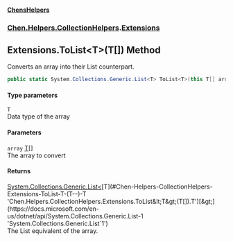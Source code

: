 
#### [ChensHelpers](./index 'index')

### [Chen.Helpers.CollectionHelpers](./Chen-Helpers-CollectionHelpers 'Chen.Helpers.CollectionHelpers').[Extensions](./Chen-Helpers-CollectionHelpers-Extensions 'Chen.Helpers.CollectionHelpers.Extensions')

## Extensions.ToList&lt;T&gt;(T[]) Method
Converts an array into their List counterpart.  
```csharp
public static System.Collections.Generic.List<T> ToList<T>(this T[] array);
```

#### Type parameters
<a name='Chen-Helpers-CollectionHelpers-Extensions-ToList-T-(T--)-T'></a>
`T`  
Data type of the array  
  

#### Parameters
<a name='Chen-Helpers-CollectionHelpers-Extensions-ToList-T-(T--)-array'></a>
`array` [T](#Chen-Helpers-CollectionHelpers-Extensions-ToList-T-(T--)-T 'Chen.Helpers.CollectionHelpers.Extensions.ToList&lt;T&gt;(T[]).T')[[]](https://docs.microsoft.com/en-us/dotnet/api/System.Array 'System.Array')  
The array to convert  
  

#### Returns
[System.Collections.Generic.List&lt;](https://docs.microsoft.com/en-us/dotnet/api/System.Collections.Generic.List-1 'System.Collections.Generic.List`1')[T](#Chen-Helpers-CollectionHelpers-Extensions-ToList-T-(T--)-T 'Chen.Helpers.CollectionHelpers.Extensions.ToList&lt;T&gt;(T[]).T')[&gt;](https://docs.microsoft.com/en-us/dotnet/api/System.Collections.Generic.List-1 'System.Collections.Generic.List`1')  
The List equivalent of the array.  
